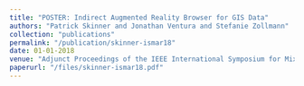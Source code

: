 ```yaml
---
title: "POSTER: Indirect Augmented Reality Browser for GIS Data"
authors: "Patrick Skinner and Jonathan Ventura and Stefanie Zollmann"
collection: "publications"
permalink: "/publication/skinner-ismar18"
date: 01-01-2018
venue: "Adjunct Proceedings of the IEEE International Symposium for Mixed and Augmented Reality 2018"
paperurl: "/files/skinner-ismar18.pdf"
---
```

